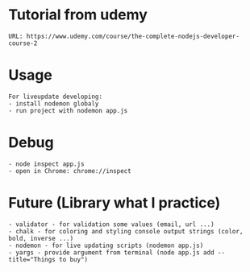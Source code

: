 # Tutorial from udemy

    URL: https://www.udemy.com/course/the-complete-nodejs-developer-course-2

# Usage
    For liveupdate developing:
    - install nodemon globaly
    - run project with nodemon app.js 

# Debug 

    - node inspect app.js
    - open in Chrome: chrome://inspect


# Future (Library what I practice) 

    - validator - for validation some values (email, url ...)
    - chalk - for coloring and styling console output strings (color, bold, inverse ...)
    - nodemon - for live updating scripts (nodemon app.js)
    - yargs - provide argument from terminal (node app.js add --title="Things to buy")
